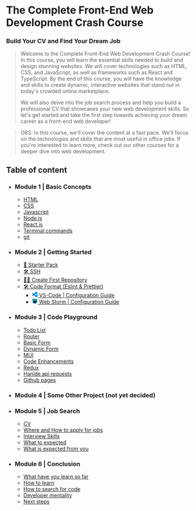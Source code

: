 # The Complete Front-End Web Development Crash Course 
### Build Your CV and Find Your Dream Job

> Welcome to the Complete Front-End Web Development Crash Course! In this course, you will learn the essential skills needed to build and design stunning websites. We will cover technologies such as HTML, CSS, and JavaScript, as well as frameworks such as React and TypeScript. By the end of this course, you will have the knowledge and skills to create dynamic, interactive websites that stand out in today's crowded online marketplace.
> 
> We will also delve into the job search process and help you build a professional CV that showcases your new web development skills. So let's get started and take the first step towards achieving your dream career as a front-end web developer!


> OBS: In this course, we'll cover the content at a fast pace. We'll focus on the technologies and skills that are most useful in office jobs.
> If you're interested to learn more, check out our other courses for a deeper dive into web development.

## Table of content
- ### Module 1 | Basic Concepts
  - [HTML](./module_01/html.md)
  - [CSS](./module_01/css.md)
  - [Javascript](./module_01/javascript.md)
  - [Node.js](./module_01/node.md)
  - [React.js](./module_01/react.md)
  - [Terminal commands](./module_01/terminal.md)
  - [git](./module_01/git.md)

- ### Module 2 | Getting Started
  - [🎒 Starter Pack](module_02/starterPack.md)
  - [🛠 SSH](module_02/ssh.md)
  - [👨‍🎨 Create First Repository](module_02/createFirstRepository.md)
  - [🛠 Code Format (Eslint & Prettier)](module_02/CODE_FORMAT_WITH_ESLINT_&_PRETTIER.md)
    - [<img src="./imgs/vscode_logo.png" width="15"/> VS-Code | Configuration Guide](module_02/vscodeConfigurationGuide.md)
    - [<img src="./imgs/webstorm_logo.svg" width="15"/> Web Storm | Configuration Guide](module_02/webstormConfigurationGuide.md)

- ### Module 3 | Code Playground
  - [Todo List]()
  - [Router]()
  - [Basic Form]()
  - [Dynamic Form]()
  - [MUI]()
  - [Code Enhancements]()
  - [Redux]()
  - [Hanlde api requests]()
  - [Github pages]()
- ### Module 4 | Some Other Project (not  yet decided)
- ### Module 5 | Job Search
  - [CV]()
  - [Where and How to apply for jobs]()
  - [Interview Skills]()
  - [What to expected]()
  - [What is expected from you]()

- ### Module 6 | Conclusion
  - [What have you learn so far]()
  - [How to learn]()
  - [How to search for code]()
  - [Developer mentality]()
  - [Next steps]()
